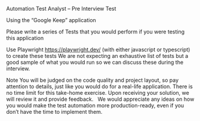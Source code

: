 Automation Test Analyst – Pre Interview Test

Using the “Google Keep” application 

Please write a series of Tests that you would perform if you were testing this application

Use Playwright https://playwright.dev/  (with either javascript or typescript) to create these tests
We are not expecting an exhaustive list of tests but a good sample of what you would run so we can discuss these during the interview.

Note
You will be judged on the code quality and project layout, so pay attention to details, just like you would do for a real-life application. There is no time limit for this take-home exercise. Upon receiving your solution, we will review it and provide feedback.
 
We would appreciate any ideas on how you would make the test automation more production-ready, even if you don’t have the time to implement them.
